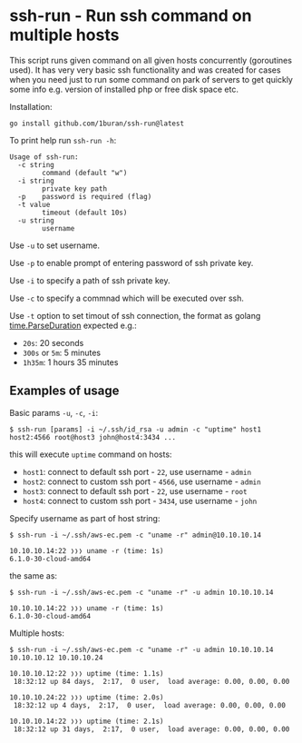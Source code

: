 # ssh-run - Run ssh command on multiple hosts

This script runs given command on all given hosts concurrently (goroutines used).
It has very very basic ssh functionality and was created for cases when you need just to run
some command on park of servers to get quickly some info e.g. version of installed php
or free disk space etc.

Installation:
```
go install github.com/1buran/ssh-run@latest
```

To print help run `ssh-run -h`:

```
Usage of ssh-run:
  -c string
    	command (default "w")
  -i string
    	private key path
  -p	password is required (flag)
  -t value
    	timeout (default 10s)
  -u string
    	username
```

Use `-u` to set username.

Use `-p` to enable prompt of entering password of ssh private key.

Use `-i` to specify a path of ssh private key.

Use `-c` to specify a commnad which will be executed over ssh.

Use `-t` option to set timout of ssh connection,
the format as golang [time.ParseDuration](https://pkg.go.dev/time#ParseDuration) expected e.g.:
- `20s`: 20 seconds
- `300s` or `5m`: 5 minutes
- `1h35m`: 1 hours 35 minutes

## Examples of usage

Basic params `-u`, `-c`, `-i`:

```
$ ssh-run [params] -i ~/.ssh/id_rsa -u admin -c "uptime" host1 host2:4566 root@host3 john@host4:3434 ...
```

this will execute `uptime` command on hosts:
- `host1`: connect to default ssh port - `22`, use username - `admin`
- `host2`: connect to custom ssh port - `4566`, use username - `admin`
- `host3`: connect to default ssh port - `22`, use username - `root`
- `host4`: connect to custom ssh port - `3434`, use username - `john`

Specify username as part of host string:

```
$ ssh-run -i ~/.ssh/aws-ec.pem -c "uname -r" admin@10.10.10.14

10.10.10.14:22 ❭❭❭ uname -r (time: 1s)
6.1.0-30-cloud-amd64

```
the same as:

```
$ ssh-run -i ~/.ssh/aws-ec.pem -c "uname -r" -u admin 10.10.10.14

10.10.10.14:22 ❭❭❭ uname -r (time: 1s)
6.1.0-30-cloud-amd64

```

Multiple hosts:

```
$ ssh-run -i ~/.ssh/aws-ec.pem -c "uname -r" -u admin 10.10.10.14 10.10.10.12 10.10.10.24

10.10.10.12:22 ❭❭❭ uptime (time: 1.1s)
 18:32:12 up 84 days,  2:17,  0 user,  load average: 0.00, 0.00, 0.00

10.10.10.24:22 ❭❭❭ uptime (time: 2.0s)
 18:32:12 up 4 days,  2:17,  0 user,  load average: 0.00, 0.00, 0.00

10.10.10.14:22 ❭❭❭ uptime (time: 2.1s)
 18:32:12 up 31 days,  2:17,  0 user,  load average: 0.00, 0.00, 0.00

```
